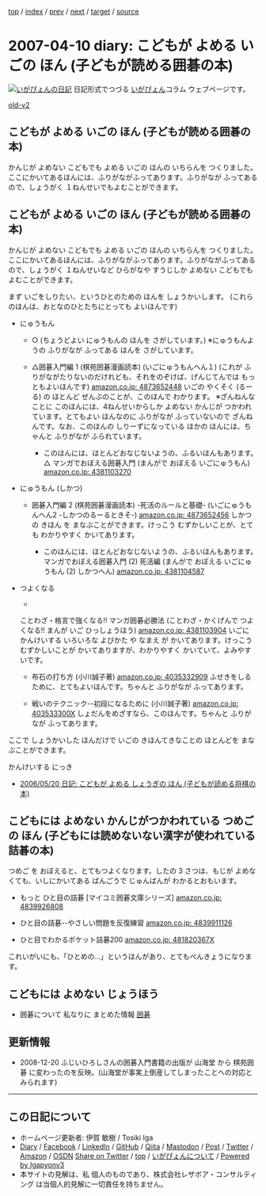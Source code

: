[top](../index.html) 
 / [index](index.html) 
 / [prev](ig070408.html) 
 / [next](ig070411.html) 
 / [target](https://www.igapyon.jp/igapyon/diary/2007/ig070410.html) 
 / [source](https://github.com/igapyon/diary/blob/master/2007/ig070410.src.md) 

2007-04-10 diary: こどもが よめる いごの ほん (子どもが読める囲碁の本)
=====================================================================================================
[![いがぴょんの日記](https://www.igapyon.jp/igapyon/diary/images/iga202308_128.jpg "いがぴょん")](https://www.igapyon.jp/igapyon/diary/memo/memoigapyon.html) 日記形式でつづる [いがぴょん](https://www.igapyon.jp/igapyon/diary/memo/memoigapyon.html)コラム ウェブページです。

[old-v2](ig070410-orig.html)

## こどもが よめる いごの ほん (子どもが読める囲碁の本)

かんじが よめない こどもでも よめる いごの ほんの いちらんを つくりました。ここにかいてあるほんには、ふりがながふってあります。ふりがなが ふってあるので、しょうがく １ねんせいでもよむことができます。


## こどもが よめる いごの ほん (子どもが読める囲碁の本)

かんじが よめない こどもでも よめる いごの ほんの いちらんを つくりました。ここにかいてあるほんには、ふりがながふってあります。ふりがながふってあるので、しょうがく １ねんせいなど ひらがなや すうじしか よめない こどもでも よむことができます。

まず いごをしりたい、というひとのための ほんを しょうかいします。
(これらのほんは、おとなのひとたちにとっても よいほんです)

* にゅうもん
  
  * ○ (ちょうどよい にゅうもんの ほんを さがしています。)
    ※にゅうもんようの ふりがなが ふってある ほんを さがしています。
    
  * △囲碁入門編 1 (棋苑囲碁漫画読本) (いごにゅうもんへん１) (これが ふりがながたりないのだけれども、それをのぞけば、げんじてんでは もっともよいほんです)
    [amazon.co.jp: 4873652448](http://www.amazon.co.jp/exec/obidos/ASIN/4873652448/igapyondiary-22)
    いごの やくそく (るーる) の ほとんど ぜんぶのことが、このほんで わかります。
    ※ざんねんなことに このほんには、4ねんせいからしか よめない かんじが つかわれています。とてもよい ほんなのに ふりがなが ふっていないので
    ざんねんです。なお、このほんの しりーずになっている ほかの ほんには、ちゃんと ふりがなが ふられています。
    * このほんには、ほとんどおなじないようの、ふるいほんもあります。
      △ マンガでおぼえる囲碁入門 (まんがで おぼえる いごにゅうもん)
      [amazon.co.jp: 4381103270](http://www.amazon.co.jp/exec/obidos/ASIN/4381103270/igapyondiary-22)
    

  

  
* にゅうもん (しかつ)
  
  * 囲碁入門編 2 (棋苑囲碁漫画読本) -死活のルールと基礎- (いごにゅうもんへん2 -しかつのるーるときそ-)
  [amazon.co.jp: 4873652456](http://www.amazon.co.jp/exec/obidos/ASIN/4873652456/igapyondiary-22)
    しかつ の きほん を まなぶことができます。けっこう むずかしいことが、とても わかりやすく かいてあります。
    
    * このほんには、ほとんどおなじないようの、ふるいほんもあります。
    マンガでおぼえる囲碁入門 (2) 死活編 (まんがで おぼえる いごにゅうもん (2) しかつへん)
    [amazon.co.jp: 4381104587](http://www.amazon.co.jp/exec/obidos/ASIN/4381104587/igapyondiary-22)
  

  
  

  
* つよくなる
  
  * 
  ことわざ・格言で強くなる!! マンガ囲碁必勝法 (ことわざ・かくげんで つよくなる!! まんが いご ひっしょうほう)
  [amazon.co.jp: 4381103904](http://www.amazon.co.jp/exec/obidos/ASIN/4381103904/igapyondiary-22)
  いごに かんけいする いろいろな よびかた や なまえ が かいてあります。けっこう むずかしいことが かいてありますが、わかりやすく かいていて、よみやすいです。
    
  * 布石の打ち方 (小川誠子著)
  [amazon.co.jp: 4035332909](http://www.amazon.co.jp/exec/obidos/ASIN/4035332909/igapyondiary-22)
  ふせきをしるために、とてもよいほんです。ちゃんと ふりがなが ふってあります。
    
  * 戦いのテクニック--初段になるために (小川誠子著)
  [amazon.co.jp: 403533300X](http://www.amazon.co.jp/exec/obidos/ASIN/403533300X/igapyondiary-22)
  しょだんをめざすなら、このほんです。ちゃんと ふりがなが ふってあります。
  

ここで しょうかいした ほんだけで いごの きほんてきなことの ほとんどを まなぶことができます。

かんけいする にっき

* [2006/05/20 日記: こどもが よめる しょうぎの ほん (子どもが読める将棋の本)](../2006/ig060520.html)

## こどもには よめない かんじがつかわれている つめごの ほん (子どもには読めないない漢字が使われている詰碁の本)

つめご を おぼえると、とてもつよくなります。したの 3 さつは、もじが よめなくても、いしにかいてある ばんごうで じゅんばんが わかるとおもいます。

* もっと ひと目の詰碁 [マイコミ囲碁文庫シリーズ]
  [amazon.co.jp: 4839926808](http://www.amazon.co.jp/exec/obidos/ASIN/4839926808/igapyondiary-22)
  
* ひと目の詰碁--やさしい問題を反復練習
  [amazon.co.jp: 4839911126](http://www.amazon.co.jp/exec/obidos/ASIN/4839911126/igapyondiary-22)
  
* ひと目でわかるポケット詰碁200
  [amazon.co.jp: 481820367X](http://www.amazon.co.jp/exec/obidos/ASIN/481820367X/igapyondiary-22)

これいがいにも、「ひとめの…」というほんがあり、とてもべんきょうになります。

## こどもには よめない じょうほう

* 囲碁について 私なりに まとめた情報
  [囲碁](https://www.igapyon.jp/igapyon/diary/keyword/go.html)

## 更新情報

* 2008-12-20 ふじいひろしさんの囲碁入門書籍の出版が 山海堂 から 棋苑囲碁 に変わったのを反映。(山海堂が事実上倒産してしまったことへの対応とみられます)


----------------------------------------------------------------------------------------------------

## この日記について

* ホームページ更新者: 伊賀 敏樹 / Tosiki Iga
* [Diary](https://www.igapyon.jp/igapyon/diary/) / [Facebook](https://www.facebook.com/igapyon) / [LinkedIn](https://www.linkedin.com/in/toshikiiga) / [GitHub](https://github.com/igapyon) / [Qiita](https://qiita.com/igapyon) / [Mastodon](https://social.vivaldi.net/@igapyon) / [Post](https://post.news/igapyon) / [Twitter](https://twitter.com/ToshikiIga) / [Amazon](https://www.amazon.co.jp/%E4%BC%8A%E8%B3%80-%E6%95%8F%E6%A8%B9/e/B004LTQWCQ) / [OSDN](https://ja.osdn.net/users/iga/)
[Share on Twitter](https://twitter.com/intent/tweet?hashtags=igapyon%2Cdiary%2C%E3%81%84%E3%81%8C%E3%81%B4%E3%82%87%E3%82%93&text=%E3%81%93%E3%81%A9%E3%82%82%E3%81%8C+%E3%82%88%E3%82%81%E3%82%8B+%E3%81%84%E3%81%94%E3%81%AE+%E3%81%BB%E3%82%93+%28%E5%AD%90%E3%81%A9%E3%82%82%E3%81%8C%E8%AA%AD%E3%82%81%E3%82%8B%E5%9B%B2%E7%A2%81%E3%81%AE%E6%9C%AC%29&url=https%3A%2F%2Fwww.igapyon.jp%2Figapyon%2Fdiary%2F2007%2Fig070410.html) / [top](../index.html) / [いがぴょんについて](https://www.igapyon.jp/igapyon/diary/memo/memoigapyon.html) / [Powered by Igapyonv3](https://github.com/igapyon/igapyonv3)
* 本サイトの見解は、私 個人のものであり、株式会社レザボア・コンサルティング は当個人的見解に一切責任を持ちません。 
